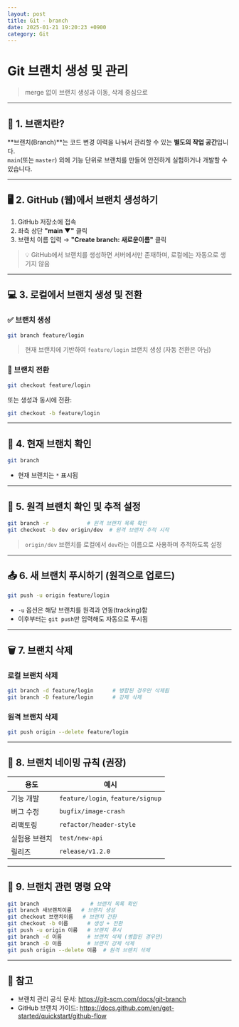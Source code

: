 ```yaml
---
layout: post
title: Git - branch
date: 2025-01-21 19:20:23 +0900
category: Git
---
```

# Git 브랜치 생성 및 관리  
> merge 없이 브랜치 생성과 이동, 삭제 중심으로

---

## 🌿 1. 브랜치란?

**브랜치(Branch)**는 코드 변경 이력을 나눠서 관리할 수 있는 **별도의 작업 공간**입니다.  
`main`(또는 `master`) 외에 기능 단위로 브랜치를 만들어 안전하게 실험하거나 개발할 수 있습니다.

---

## 🖥️ 2. GitHub (웹)에서 브랜치 생성하기

1. GitHub 저장소에 접속
2. 좌측 상단 **"main ▼"** 클릭
3. 브랜치 이름 입력 → **"Create branch: 새로운이름"** 클릭

> 💡 GitHub에서 브랜치를 생성하면 서버에서만 존재하며, 로컬에는 자동으로 생기지 않음

---

## 💻 3. 로컬에서 브랜치 생성 및 전환

### ✅ 브랜치 생성

```bash
git branch feature/login
```

> 현재 브랜치에 기반하여 `feature/login` 브랜치 생성 (자동 전환은 아님)

### 🔀 브랜치 전환

```bash
git checkout feature/login
```

또는 생성과 동시에 전환:

```bash
git checkout -b feature/login
```

---

## 🧭 4. 현재 브랜치 확인

```bash
git branch
```

- 현재 브랜치는 `*` 표시됨

---

## 🔄 5. 원격 브랜치 확인 및 추적 설정

```bash
git branch -r            # 원격 브랜치 목록 확인
git checkout -b dev origin/dev  # 원격 브랜치 추적 시작
```

> `origin/dev` 브랜치를 로컬에서 `dev`라는 이름으로 사용하며 추적하도록 설정

---

## 📤 6. 새 브랜치 푸시하기 (원격으로 업로드)

```bash
git push -u origin feature/login
```

- `-u` 옵션은 해당 브랜치를 원격과 연동(tracking)함  
- 이후부터는 `git push`만 입력해도 자동으로 푸시됨

---

## 🗑️ 7. 브랜치 삭제

### 로컬 브랜치 삭제

```bash
git branch -d feature/login      # 병합된 경우만 삭제됨
git branch -D feature/login      # 강제 삭제
```

### 원격 브랜치 삭제

```bash
git push origin --delete feature/login
```

---

## 🧠 8. 브랜치 네이밍 규칙 (권장)

| 용도        | 예시                      |
|-------------|---------------------------|
| 기능 개발   | `feature/login`, `feature/signup` |
| 버그 수정   | `bugfix/image-crash`      |
| 리팩토링    | `refactor/header-style`   |
| 실험용 브랜치 | `test/new-api`             |
| 릴리즈      | `release/v1.2.0`          |

---

## 🧪 9. 브랜치 관련 명령 요약

```bash
git branch                # 브랜치 목록 확인
git branch 새브랜치이름   # 브랜치 생성
git checkout 브랜치이름   # 브랜치 전환
git checkout -b 이름      # 생성 + 전환
git push -u origin 이름   # 브랜치 푸시
git branch -d 이름        # 브랜치 삭제 (병합된 경우만)
git branch -D 이름        # 브랜치 강제 삭제
git push origin --delete 이름  # 원격 브랜치 삭제
```

---

## 📎 참고

- 브랜치 관리 공식 문서: https://git-scm.com/docs/git-branch
- GitHub 브랜치 가이드: https://docs.github.com/en/get-started/quickstart/github-flow